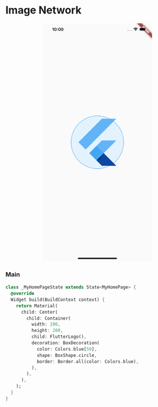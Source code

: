 # Image Network
<p align="center">
<img src="https://github.com/ThiagoEvoa/flutter_examples/blob/master/images/container.png" height="649" width="300">
</p>

### Main
```dart
class _MyHomePageState extends State<MyHomePage> {
  @override
  Widget build(BuildContext context) {
    return Material(
      child: Center(
        child: Container(
          width: 200,
          height: 200,
          child: FlutterLogo(),
          decoration: BoxDecoration(
            color: Colors.blue[50],
            shape: BoxShape.circle,
            border: Border.all(color: Colors.blue),
          ),
        ),
      ),
    );
  }
}
```
